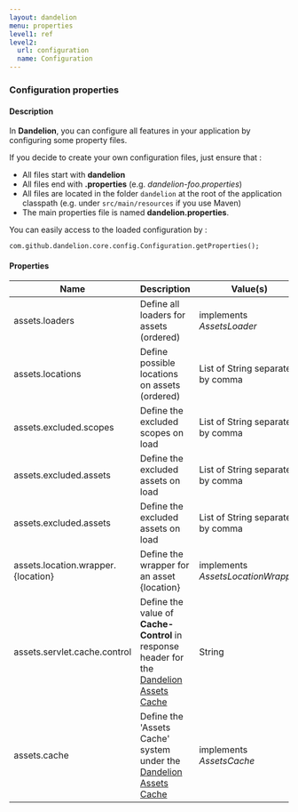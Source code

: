 ```yaml
---
layout: dandelion
menu: properties
level1: ref
level2:
  url: configuration
  name: Configuration
---
```


### Configuration properties

#### Description

In **Dandelion**, you can configure all features in your application by configuring some property files.

If you decide to create your own configuration files, just ensure that :

 * All files start with **dandelion**
 * All files end with **.properties** (e.g. _dandelion-foo.properties_)
 * All files are located in the folder `dandelion` at the root of the application classpath (e.g. under `src/main/resources` if you use Maven)
 * The main properties file is named **dandelion.properties**.

You can easily access to the loaded configuration by :

    com.github.dandelion.core.config.Configuration.getProperties();

#### Properties

<table id="tableReference" class="table table-striped table-bordered">
  <thead>
    <tr>
      <th>Name</th>
      <th>Description</th>
      <th>Value(s)</th>
      <th>Default</th>
    </tr>
  </thead>
  <tbody>
      <tr>
	<td>assets.loaders</td>
	<td>Define all loaders for assets (ordered)</td>
	<td>implements <i>AssetsLoader</i></td>
	<td><a href="/dandelion/features/assets/loaders.html">AssetsJsonLoader</a></td>
      </tr>
      <tr>
	<td>assets.locations</td>
	<td>Define possible locations on assets (ordered)</td>
	<td>List of String separated by comma</td>
	<td>remote,local</td>
      </tr>
      <tr>
	<td>assets.excluded.scopes</td>
	<td>Define the excluded scopes on load</td>
	<td>List of String separated by comma</td>
	<td></td>
      </tr>
      <tr>
	<td>assets.excluded.assets</td>
	<td>Define the excluded assets on load</td>
	<td>List of String separated by comma</td>
	<td></td>
      </tr>
      <tr>
	<td>assets.excluded.assets</td>
	<td>Define the excluded assets on load</td>
	<td>List of String separated by comma</td>
	<td></td>
      </tr>
      <tr>
	<td>assets.location.wrapper.{location}</td>
	<td>Define the wrapper for an asset {location}</td>
	<td>implements <i>AssetsLocationWrapper</i></td>
	<td><a href="/dandelion/features/assets/wrappers.html">Built-in implementations</a>
	</td>
      </tr>
      <tr>
	<td>assets.servlet.cache.control</td>
	<td>Define the value of <b>Cache-Control</b> in response header for the <a href="/dandelion/features/assets/cache.html">Dandelion Assets Cache</a></td>
	<td>String</td>
	<td>no-cache</td>
      </tr>
      <tr>
	<td>assets.cache</td>
	<td>Define the 'Assets Cache' system under the <a href="/dandelion/features/assets/cache.html">Dandelion Assets Cache</a></td>
	<td>implements <i>AssetsCache</i></td>
	<td><a href="/dandelion/features/assets/cache.html">DefaultAssetsCache</a></td>
      </tr>
  </tbody>
</table>

<link rel="stylesheet" href="//ajax.aspnetcdn.com/ajax/jquery.dataTables/1.9.4/css/jquery.dataTables.css" />
<script src="http://ajax.aspnetcdn.com/ajax/jquery.dataTables/1.9.4/jquery.dataTables.min.js"></script>
<script src="/assets/js/site_reference.js"></script>